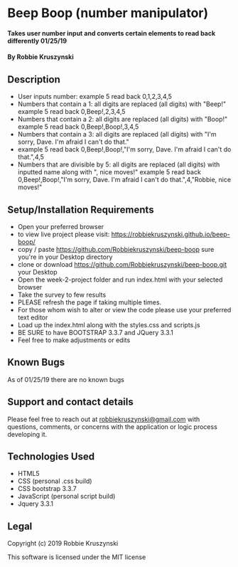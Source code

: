 # Beep Boop (number manipulator)

#### Takes user number input and converts certain elements to read back differently 01/25/19

#### By **Robbie Kruszynski**

## Description
* User inputs number:
example 5
read back 0,1,2,3,4,5
* Numbers that contain a 1: all digits are replaced (all digits) with "Beep!"
example 5
read back 0,Beep!,2,3,4,5
* Numbers that contain a 2: all digits are replaced (all digits) with "Boop!"
example 5
read back 0,Beep!,Boop!,3,4,5
* Numbers that contain a 3: all digits are replaced (all digits) with "I'm sorry, Dave. I'm afraid I can't do that."
* example 5
read back 0,Beep!,Boop!,"I'm sorry, Dave. I'm afraid I can't do that.",4,5
* Numbers that are divisible by 5: all digits are replaced (all digits) with inputted name along with ", nice moves!"
example 5
read back 0,Beep!,Boop!,"I'm sorry, Dave. I'm afraid I can't do that.",4,"Robbie, nice moves!"

## Setup/Installation Requirements

* Open your preferred browser
* to view live project please visit: https://robbiekruszynski.github.io/beep-boop/
* copy / paste https://github.com/Robbiekruszynski/beep-boop sure you're in your Desktop directory
* clone or download https://github.com/Robbiekruszynski/beep-boop.git your Desktop
* Open the week-2-project folder and run index.html with your selected browser
* Take the survey to few results
* PLEASE refresh the page if taking multiple times.
* For those whom wish to alter or view the code please use your preferred text editor
* Load up the index.html along with the styles.css and scripts.js
* BE SURE to have BOOTSTRAP 3.3.7 and JQuery 3.3.1
* Feel free to make adjustments or edits

## Known Bugs
As of  01/25/19 there are no known bugs

## Support and contact details

Please feel free to reach out at robbiekruszynski@gmail.com with questions, comments, or concerns with the application or logic process developing it.
## Technologies Used

* HTML5
* CSS (personal .css build)
* CSS bootstrap 3.3.7
* JavaScript (personal script build)
* Jquery 3.3.1

## Legal

Copyright (c) 2019 Robbie Kruszynski

This software is licensed under the MIT license
